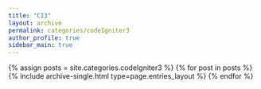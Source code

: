 ```yaml
---
title: "CI3"
layout: archive
permalink: categories/codeIgniter3
author_profile: true
sidebar_main: true
---
```



{% assign posts = site.categories.codeIgniter3 %}
{% for post in posts %} {% include archive-single.html type=page.entries_layout %} {% endfor %}